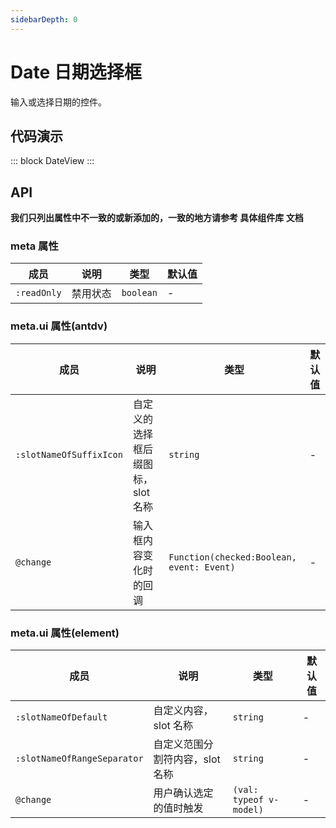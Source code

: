 ```yaml
---
sidebarDepth: 0
---
```


# Date 日期选择框

输入或选择日期的控件。

## 代码演示

::: block
DateView
:::

## API

**我们只列出属性中不一致的或新添加的，一致的地方请参考 具体组件库 文档**

### meta 属性

| 成员        | 说明     | 类型      | 默认值 |
| ----------- | -------- | --------- | ------ |
| `:readOnly` | 禁用状态 | `boolean` | -      |

### meta.ui 属性(antdv)

| 成员                    | 说明                              | 类型                                      | 默认值 |
| ----------------------- | --------------------------------- | ----------------------------------------- | ------ |
| `:slotNameOfSuffixIcon` | 自定义的选择框后缀图标，slot 名称 | `string`                                  | -      |
| `@change`               | 输入框内容变化时的回调            | `Function(checked:Boolean, event: Event)` | -      |

### meta.ui 属性(element)

| 成员                        | 说明                            | 类型                    | 默认值 |
| --------------------------- | ------------------------------- | ----------------------- | ------ |
| `:slotNameOfDefault`        | 自定义内容，slot 名称           | `string`                | -      |
| `:slotNameOfRangeSeparator` | 自定义范围分割符内容，slot 名称 | `string`                | -      |
| `@change`                   | 用户确认选定的值时触发          | `(val: typeof v-model)` | -      |
